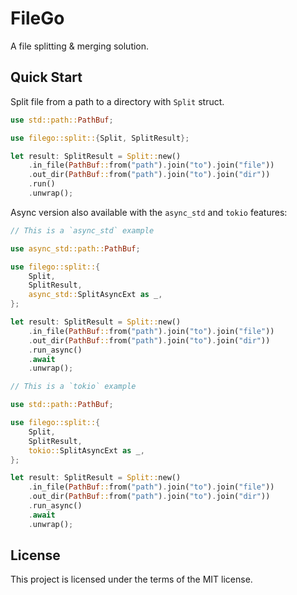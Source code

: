 # FileGo

A file splitting & merging solution.

## Quick Start

Split file from a path to a directory with `Split` struct.

```rust
use std::path::PathBuf;

use filego::split::{Split, SplitResult};

let result: SplitResult = Split::new()
    .in_file(PathBuf::from("path").join("to").join("file"))
    .out_dir(PathBuf::from("path").join("to").join("dir"))
    .run()
    .unwrap();
```

Async version also available with the `async_std` and `tokio` features:

```rust
// This is a `async_std` example

use async_std::path::PathBuf;

use filego::split::{
    Split,
    SplitResult,
    async_std::SplitAsyncExt as _,
};

let result: SplitResult = Split::new()
    .in_file(PathBuf::from("path").join("to").join("file"))
    .out_dir(PathBuf::from("path").join("to").join("dir"))
    .run_async()
    .await
    .unwrap();
```

```rust
// This is a `tokio` example

use std::path::PathBuf;

use filego::split::{
    Split,
    SplitResult,
    tokio::SplitAsyncExt as _,
};

let result: SplitResult = Split::new()
    .in_file(PathBuf::from("path").join("to").join("file"))
    .out_dir(PathBuf::from("path").join("to").join("dir"))
    .run_async()
    .await
    .unwrap();
```

## License

This project is licensed under the terms of the MIT license.
